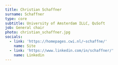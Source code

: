 ```yaml
---
title: Christian Schaffner
surname: Schaffner
type: core
subtitle: University of Amsterdam ILLC, QuSoft
job: General chair
photo: christian_schaffner.jpg
socials:
  - link: 'https://homepages.cwi.nl/~schaffne/'
    name: Site
  - link: 'https://www.linkedin.com/in/schaffner/'
    name: Linkedin
---
```


